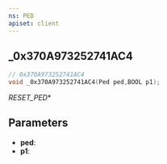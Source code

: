 ```yaml
---
ns: PED
apiset: client
---
```

## _0x370A973252741AC4

```c
// 0x370A973252741AC4
void _0x370A973252741AC4(Ped ped,BOOL p1);
```

_RESET_PED_*

## Parameters
* **ped**:
* **p1**: